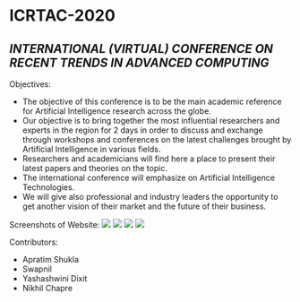 # ICRTAC-2020
## _INTERNATIONAL (VIRTUAL) CONFERENCE ON RECENT TRENDS IN ADVANCED COMPUTING_
Objectives:

- The objective of this conference is to be the main academic reference for Artificial Intelligence research across the globe.
- Our objective is to bring together the most influential researchers and experts in the region for 2 days in order to discuss and exchange through workshops and conferences on the latest challenges brought by Artificial Intelligence in various fields.
- Researchers and academicians will find here a place to present their latest papers and theories on the topic.
- The international conference will emphasize on Artificial Intelligence Technologies.
- We will give also professional and industry leaders the opportunity to get another vision of their market and the future of their business.

Screenshots of Website: 
<img src="https://github.com/owaspvit/ICRTAC-2020/blob/main/images/web_ss1.PNG">
<img src="https://github.com/owaspvit/ICRTAC-2020/blob/main/images/web_ss2.PNG">
<img src="https://github.com/owaspvit/ICRTAC-2020/blob/main/images/web_ss3.PNG">
<img src="https://github.com/owaspvit/ICRTAC-2020/blob/main/images/web_ss4.PNG">

Contributors:
- Apratim Shukla
- Swapnil
- Yashashwini Dixit
- Nikhil Chapre
